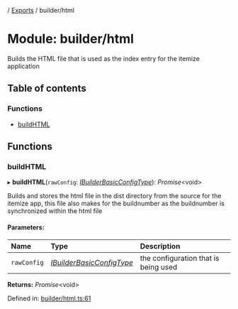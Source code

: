 [](../README.md) / [Exports](../modules.md) / builder/html

# Module: builder/html

Builds the HTML file that is used as the index entry for the itemize
application

## Table of contents

### Functions

- [buildHTML](builder_html.md#buildhtml)

## Functions

### buildHTML

▸ **buildHTML**(`rawConfig`: [*IBuilderBasicConfigType*](../interfaces/builder_config.ibuilderbasicconfigtype.md)): *Promise*<void\>

Builds and stores the html file in the dist directory from the source
for the itemize app, this file also makes for the buildnumber as the buildnumber
is synchronized within the html file

#### Parameters:

Name | Type | Description |
:------ | :------ | :------ |
`rawConfig` | [*IBuilderBasicConfigType*](../interfaces/builder_config.ibuilderbasicconfigtype.md) | the configuration that is being used    |

**Returns:** *Promise*<void\>

Defined in: [builder/html.ts:61](https://github.com/onzag/itemize/blob/11a98dec/builder/html.ts#L61)

